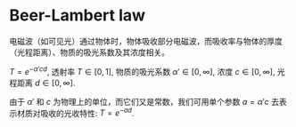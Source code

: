 # Beer-Lambert law

电磁波（如可见光）通过物体时，物体吸收部分电磁波，而吸收率与物体的厚度（光程距离）、物质的吸光系数及其浓度相关。

$T=e^{-\alpha 'cd}$, 透射率 $T\in[0,1]$, 物质的吸光系数 $\alpha '\in[0,\infty]$, 浓度 $c\in[0,\infty]$, 光程距离 $d\in[0,\infty]$.

由于 $\alpha'$ 和 $c$ 为物理上的单位，而它们又是常数，我们可用单个参数 $a=\alpha'c$ 去表示材质对吸收的光收特性: $T=e^{-ad}$.



